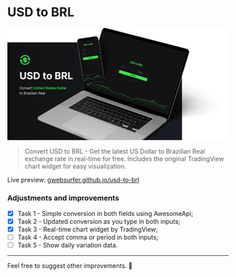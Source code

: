 # USD to BRL

<img src="./img/thumb.png" alt="USD to BRL project"><br>

> Convert USD to BRL - Get the latest US Dollar to Brazilian Real exchange rate in real-time for free. Includes the original TradingView chart widget for easy visualization.

Live preview: [gwebsurfer.github.io/usd-to-brl](https://gwebsurfer.github.io/usd-to-brl)

### Adjustments and improvements

- [x] Task 1 - Simple conversion in both fields using AwesomeApi;
- [x] Task 2 - Updated conversion as you type in both inputs;
- [x] Task 3 - Real-time chart widget by TradingView;
- [ ] Task 4 - Accept comma or period in both inputs;
- [ ] Task 5 - Show daily variation data.

---
Feel free to suggest other improvements. :vulcan_salute:
